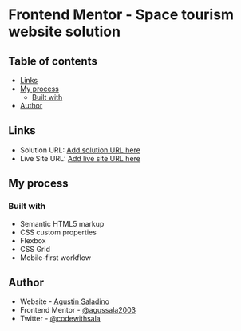 # Frontend Mentor - Space tourism website solution

## Table of contents

  - [Links](#links)
- [My process](#my-process)
  - [Built with](#built-with)
- [Author](#author)

## Links

- Solution URL: [Add solution URL here](https://github.com/agussala2003/spaceTourism)
- Live Site URL: [Add live site URL here](https://agussala2003.github.io/spaceTourism)

## My process

### Built with

- Semantic HTML5 markup
- CSS custom properties
- Flexbox
- CSS Grid
- Mobile-first workflow

## Author

- Website - [Agustin Saladino](https://agussala2003.github.io/portfolio/)
- Frontend Mentor - [@agussala2003](https://www.frontendmentor.io/profile/agussala2003)
- Twitter - [@codewithsala](https://www.twitter.com/codewithsala)

